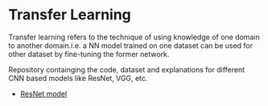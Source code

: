 # Transfer Learning
Transfer learning refers to the technique of using knowledge of one domain to another domain.i.e. a NN model trained on one dataset can be used for other dataset by fine-tuning the former network.

Repository containging the code, dataset and explanations for different CNN based models like ResNet, VGG, etc.

- [ResNet model](https://github.com/tejalal/Deep-Learning/tree/master/transfer_learning/ResNet)
